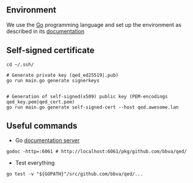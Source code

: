 ## Environment

We use the [Go](https://golang.org) programming language and set up the
environment as described in its [documentation](https://golang.org/doc/code.html)

## Self-signed certificate

```
cd ~/.ssh/

# Generate private key (qed_ed25519|.pub)
go run main.go generate signerkeys


# Generation of self-signed(x509) public key (PEM-encodings qed_key.pem|qed_cert.pem)
go run main.go generate self-signed-cert --host qed.awesome.lan
```

## Useful commands

- Go [documentation server](http://localhost:6061/pkg/github.com/bbva/qed/)

```
godoc -http=:6061 # http://localhost:6061/pkg/github.com/bbva/qed/
```

- Test everything

```
go test -v "${GOPATH}"/src/github.com/bbva/qed/...
```

